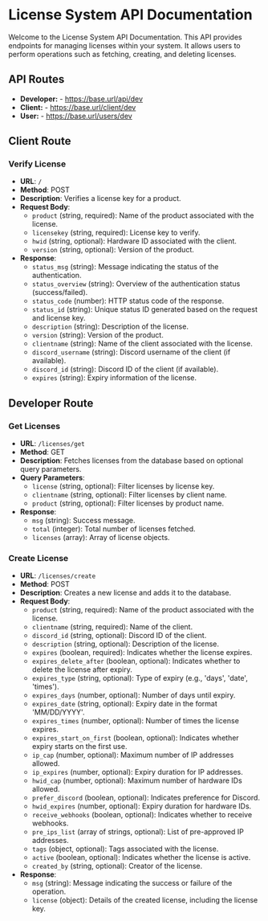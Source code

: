# License System API Documentation

Welcome to the License System API Documentation. This API provides endpoints for managing licenses within your system. It allows users to perform operations such as fetching, creating, and deleting licenses.

## API Routes
- **Developer:** - https://base.url/api/dev
- **Client:** - https://base.url/client/dev
- **User:** - https://base.url/users/dev

## Client Route

### Verify License

- **URL**: `/`
- **Method**: POST
- **Description**: Verifies a license key for a product.
- **Request Body**:
  - `product` (string, required): Name of the product associated with the license.
  - `licensekey` (string, required): License key to verify.
  - `hwid` (string, optional): Hardware ID associated with the client.
  - `version` (string, optional): Version of the product.
- **Response**:
  - `status_msg` (string): Message indicating the status of the authentication.
  - `status_overview` (string): Overview of the authentication status (success/failed).
  - `status_code` (number): HTTP status code of the response.
  - `status_id` (string): Unique status ID generated based on the request and license key.
  - `description` (string): Description of the license.
  - `version` (string): Version of the product.
  - `clientname` (string): Name of the client associated with the license.
  - `discord_username` (string): Discord username of the client (if available).
  - `discord_id` (string): Discord ID of the client (if available).
  - `expires` (string): Expiry information of the license.


## Developer Route

### Get Licenses
- **URL**: `/licenses/get`
- **Method**: GET
- **Description**: Fetches licenses from the database based on optional query parameters.
- **Query Parameters**:
  - `license` (string, optional): Filter licenses by license key.
  - `clientname` (string, optional): Filter licenses by client name.
  - `product` (string, optional): Filter licenses by product name.
- **Response**:
  - `msg` (string): Success message.
  - `total` (integer): Total number of licenses fetched.
  - `licenses` (array): Array of license objects.


### Create License
- **URL**: `/licenses/create`
- **Method**: POST
- **Description**: Creates a new license and adds it to the database.
- **Request Body**:
  - `product` (string, required): Name of the product associated with the license.
  - `clientname` (string, required): Name of the client.
  - `discord_id` (string, optional): Discord ID of the client.
  - `description` (string, optional): Description of the license.
  - `expires` (boolean, required): Indicates whether the license expires.
  - `expires_delete_after` (boolean, optional): Indicates whether to delete the license after expiry.
  - `expires_type` (string, optional): Type of expiry (e.g., 'days', 'date', 'times').
  - `expires_days` (number, optional): Number of days until expiry.
  - `expires_date` (string, optional): Expiry date in the format 'MM/DD/YYYY'.
  - `expires_times` (number, optional): Number of times the license expires.
  - `expires_start_on_first` (boolean, optional): Indicates whether expiry starts on the first use.
  - `ip_cap` (number, optional): Maximum number of IP addresses allowed.
  - `ip_expires` (number, optional): Expiry duration for IP addresses.
  - `hwid_cap` (number, optional): Maximum number of hardware IDs allowed.
  - `prefer_discord` (boolean, optional): Indicates preference for Discord.
  - `hwid_expires` (number, optional): Expiry duration for hardware IDs.
  - `receive_webhooks` (boolean, optional): Indicates whether to receive webhooks.
  - `pre_ips_list` (array of strings, optional): List of pre-approved IP addresses.
  - `tags` (object, optional): Tags associated with the license.
  - `active` (boolean, optional): Indicates whether the license is active.
  - `created_by` (string, optional): Creator of the license.
- **Response**:
  - `msg` (string): Message indicating the success or failure of the operation.
  - `license` (object): Details of the created license, including the license key.
